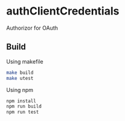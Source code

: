 # authClientCredentials

Authorizor for OAuth

## Build

Using makefile

```bash
make build
make utest
```

Using npm

```bash
npm install
npm run build
npm run test
```
